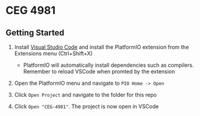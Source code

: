 # CEG 4981

## Getting Started

1. Install [Visual Studio Code](https://code.visualstudio.com/download) and install the PlatformIO extension from the Extensions menu (Ctrl+Shift+X)
	- PlatformIO will automatically install dependencies such as compilers. Remember to reload VSCode when promted by the extension

2. Open the PlatformIO menu and navigate to `PIO Home -> Open`

3. Click `Open Project` and navigate to the folder for this repo

4. Click `Open "CEG-4981"`. The project is now open in VSCode